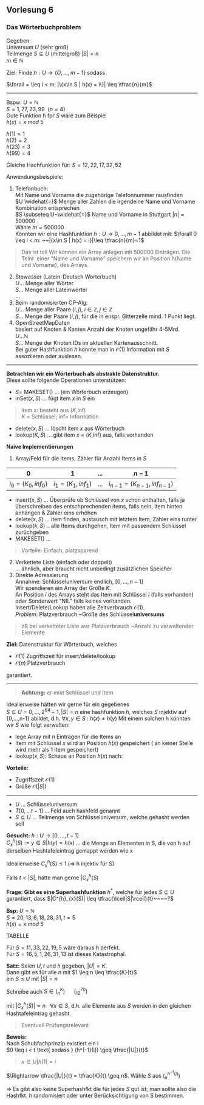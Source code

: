 ## Vorlesung 6

### Das Wörterbuchproblem

Gegeben:  
Universum $U$ (sehr groß)  
Teilmenge $S \subseteq U$ (mittelgroß) $|S|=n$  
$m \in \mathbb{N}$

Ziel: Finde
$h: U \rightarrow \{O, ..., m-1\}$ sodass

$\forall = \leq i < m: |\{x\in S | h(x) = i\}| \leq \tfrac{n}{m}$

---

Bspw:
$U=\mathbb{N}$  
$S={1,77,23,99} ~~(n=4)$  
Gute Funktion h fpr $S$ wäre zum Beispiel  
$h(x)=x ~mod~5$

$h(1)=1$  
$h(2)=2$  
$h(23)=3$  
$h(99)=4$  

Gleiche Hachfunktion für:
$S ={12,22,17,32,52}$

Anwendungsbeispiele:
1) Telefonbuch:  
Mit Name und Vorname die zugehörige Telefonnummer rausfinden  
$U \widehat{=}$ Menge aller Zahlen die irgendeine Name und Vorname Kombination entsprechen  
$S \subseteq U~\widehat{=}$ Name und Vorname in Stuttgart $|n|= 500000$  
Wähle $m=500000$  
Könnten wir eine Hashfunktion $h:U\rightarrow {0,...,m-1}$ abbildet mit:
$\forall 0 \leq i < m: ~~|{x\in S | h(x) = i}|\leq \tfrac{n}{m}=1$
> Das ist toll
Wir können ein Array anlegen mit 500000 Einträgen. Die Telnr. einer "Name und Vorname" speichern wir an Position h(Name und Vorname), des Arrays.

2) Stowasser (Latein-Deutsch Wörterbuch)  
$U...$ Menge aller Wörter  
$S...$ Menge aller Lateinwörter  
...  
3) Beim randomisierten CP-Alg:  
$U...$ Menge aller Paare $(i,j)$, $i \in \mathbb{Z}, j \in \mathbb{Z}$  
$S...$ Menge der Paare $(i,j)$, für die in enspr. Gitterzelle mind. 1 Punkt liegt.  
4) OpenStreetMapDaten  
basiert auf Knoten & Kanten
Anzahl der Knoten ungefähr 4-5Mrd.  
$U...\mathbb{N}$  
$S...$ Menge der Knoten IDs im aktuellen Kartenausschnitt.  
Bei guter Hashfunktion $h$ könnte man in $\mathcal{O}(1)$ Information mit $S$ assoziieren oder auslesen.

---

**Betrachten wir ein Wörterbuch als abstrakte Datenstruktur.**  
Diese sollte folgende Operationen unterstützen:  

- $S$= MAKESET() ... (ein Wörterbuch erzeugen)  
- inSet($x,S$) ... fügt item $x$ in $S$ ein  
> item $x$: besteht aus ($K$,inf)  
> $K$ = Schlüssel; inf= Information  

- delete($x,S$) ... löscht item $x$ aus Wörterbuch  
- lookup($K,S$) ... gibt item $x$ = ($K$,inf) aus, falls vorhanden

**Naive Implementierungen**
1) Array/Feld für die Items, Zähler für Anzahl Items in $S$

| $0$ | $1$ | ... | $n-1$ |
|---|---|---|---|
| $i_0 = (K_0, inf_0)$ | $i_1= (K_1, inf_1)$ | ... | $i_{n-1}= (K_{n-1}, inf_{n-1})$ |

- insert($x,S$) ... Überprüfe ob Schlüssel von $x$ schon enthalten, falls ja überschreiben des entschprechenden items, falls nein, Item hinten anhängen & Zähler eins erhöhen  
- delete($x,S$) ... item finden, austausch mit letztem Item, Zähler eins runter  
- lookup($k,S$) .. alle Items durchgehen, Item mit passendem Schlüssel zurüchgeben  
- MAKESET() ...  
> Vorteile: Einfach, platzsparend

2) Verkettete Liste (einfach oder doppelt)  
... ähnlich, aber braucht nicht unbedingt zusätzlichen Speicher
3) Direkte Adressierung  
Annahme: Schlüsseluniversum endlich, $[0,...,n-1]$  
Wir spendieren ein Array der Größe $K$.  
An Position $i$ des Arrays steht das Item mit Schlüssel $i$ (falls vorhanden) oder Sonderwert "NIL" falls keines vorhanden.  
Insert/Delete/Lookup haben alle Zeitverbrauch $\mathcal{O}(1)$.  
*Problem:* Platzverbrauch ~Größe des Schlüssel**universums**  
> zB bei verketteter Liste war Platzverbrauch ~Anzahl zu verwaltender Elemente  


**Ziel:** Datenstruktur für Wörterbuch, welches  
- $\mathcal{O}(1)$ Zugriffszeit für insert/delete/lookup
- $\mathcal{O}(n)$ Platzverbrauch  

garantiert.

---

> **Achtung:** er mixt Schlüssel und Item

Idealierweise hätten wir gerne für ein gegebenes  
$S \subseteq U = {0,...,2^64-1}, |S|=n$
eine hashfunktion $h$, welches $S$ injektiv auf {0,...,n-1} abildet, d.h.
$\forall x,y \in S~:~h(x)\neq h(y)$
Mit einem solchen h könnten wir $S$ wie folgt verwalten:  
- lege Array mit n Einträgen für die Items an
- Item mit Schlüssel $x$ wird an Position $h(x)$ gespeichert ( an keiner Stelle wird mehr als 1 Item gespeichert)
- lookup($x,S$): Schaue an Position $h(x)$ nach:

**Vorteile:**
- Zugriffszeit $\mathcal{O}(1)$
- Größe $\mathcal{O}(|S|)$

----

- $U$ ... Schlüsseluniversum
- $T[0,...t-1]$ ... Feld auch hashfeld genannt
- $S \subseteq U$ ... Teilmenge von Schlüsseluniversum, welche gehasht werden soll

**Gesucht:** $h:U \rightarrow [0,...,t-1]$  
$C^{h}_{x}(S):={y \in S| h(y) = h(x)}$ ... die Menge an Elementen in S, die von h auf derselben Hashtafeleintrag gemappt werden wie x

Idealierweise $C^{h}_{x}(S)\leq1$ ($\Rightarrow$ h injektiv für S)

Falls $t<|S|$, hätte man gerne $|C^{h}_{x}(S)$

**Frage: Gibt es eine Superhashfunktion** $h^*$, welche für jedes $S \subseteq U$ garantiert, dass
$|C^{h}_{x}(S)| \leq \tfrac{\lceil|S|\rceil}{t}~~~~?$

**Bsp:** $U= \mathbb{N}$  
$S={20,13,6,18,28,31}, t=5$  
$h(x)=x~mod~5$

TABELLE

Für $S={11,33,22,19,5}$ wäre daraus h perfekt.  
Für $S={16,5,1,26,31,13}$ ist dieses Katastrophal.  

**Satz:** Seien $U,t$ und $h$ gegeben, $|U|=K$.  
Dann gibt es für alle n mit $1 \leq n \leq \tfrac{K}{t}$  
ein $S \leq U$ mit $|S| = n$

Schreibe auch $S \in (^K_n)~~~~~~(^{70}_{12})$

mit $|C^{h}_{x}(S)|=n ~~~\forall x \in S$, d.h. alle Elemente aus $S$ werden in den gleichen Hashtafeleintrag gehasht.

> Eventuell Prüfungsrelevant

**Beweis:**   
Nach Schubfachprinzip existiert ein i  
$0 \leq i < t \text{ sodass } (h^{-1}(i)) \geq \tfrac{|U|}{t}$
> ${x \in U| h(1)= i}$

$\Rightarrow \tfrac{|U|}{t} = \tfrac{K}{t} \geq n$. Wähle $S$ aus $(^{h^{-1}(i)}_n)$

$\Rightarrow$ Es gibt also keine Superhashfkt die für jedes $S$ gut ist; man sollte also die Hashfkt. $h$ randomisiert oder unter Berücksichtigung von S bestimmen.
